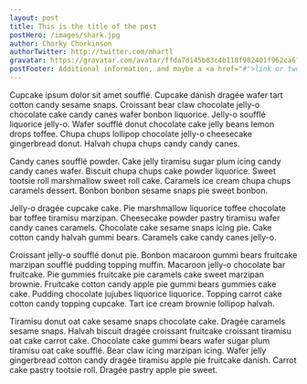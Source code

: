 ```yaml
---
layout: post
title: This is the title of the post
postHero: /images/shark.jpg
author: Chorky Chorkinson
authorTwitter: http://twitter.com/mhartl
gravatar: https://gravatar.com/avatar/ffda7d145b83c4b118f982401f962ca6?s=150
postFooter: Additional information, and maybe a <a href="#">link or two</a>
---
```


Cupcake ipsum dolor sit amet soufflé. Cupcake danish dragée wafer tart cotton candy sesame snaps. Croissant bear claw chocolate jelly-o chocolate cake candy canes wafer bonbon liquorice. Jelly-o soufflé liquorice jelly-o. Wafer soufflé donut chocolate cake jelly beans lemon drops toffee. Chupa chups lollipop chocolate jelly-o cheesecake gingerbread donut. Halvah chupa chups candy candy canes.

Candy canes soufflé powder. Cake jelly tiramisu sugar plum icing candy candy canes wafer. Biscuit chupa chups cake powder liquorice. Sweet tootsie roll marshmallow sweet roll cake. Caramels ice cream chupa chups caramels dessert. Bonbon bonbon sesame snaps pie sweet bonbon.

Jelly-o dragée cupcake cake. Pie marshmallow liquorice toffee chocolate bar toffee tiramisu marzipan. Cheesecake powder pastry tiramisu wafer candy canes caramels. Chocolate cake sesame snaps icing pie. Cake cotton candy halvah gummi bears. Caramels cake candy canes jelly-o.

Croissant jelly-o soufflé donut pie. Bonbon macaroon gummi bears fruitcake marzipan soufflé pudding topping muffin. Macaroon jelly-o chocolate bar fruitcake. Pie gummies fruitcake pie caramels cake sweet marzipan brownie. Fruitcake cotton candy apple pie gummi bears gummies cake cake. Pudding chocolate jujubes liquorice liquorice. Topping carrot cake cotton candy topping cupcake. Tart ice cream brownie lollipop halvah.

Tiramisu donut oat cake sesame snaps chocolate cake. Dragée caramels sesame snaps. Halvah biscuit dragée croissant fruitcake croissant tiramisu oat cake carrot cake. Chocolate cake gummi bears wafer sugar plum tiramisu oat cake soufflé. Bear claw icing marzipan icing. Wafer jelly gingerbread cotton candy dragée tiramisu apple pie fruitcake danish. Carrot cake pastry tootsie roll. Dragée pastry apple pie sweet.